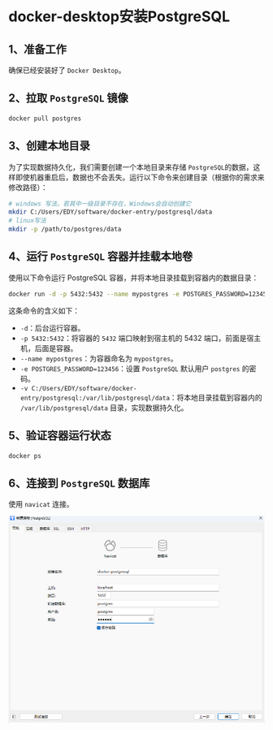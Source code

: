 # docker-desktop安装PostgreSQL

## 1、准备工作

确保已经安装好了 `Docker Desktop`。

## 2、拉取 `PostgreSQL` 镜像

```bash
docker pull postgres
```

## 3、创建本地目录

为了实现数据持久化，我们需要创建一个本地目录来存储 `PostgreSQL`的数据，这样即使机器重启后，数据也不会丢失。运行以下命令来创建目录（根据你的需求来修改路径）：

```bash
# windows 写法，若其中一级目录不存在，Windows会自动创建它
mkdir C:/Users/EDY/software/docker-entry/postgresql/data
# linux写法
mkdir -p /path/to/postgres/data
```

## 4、运行 `PostgreSQL` 容器并挂载本地卷

使用以下命令运行 PostgreSQL 容器，并将本地目录挂载到容器内的数据目录：

```bash
docker run -d -p 5432:5432 --name mypostgres -e POSTGRES_PASSWORD=123456 -v C:/Users/EDY/software/docker-entry/postgresql/data:/var/lib/postgresql/data postgres
```

这条命令的含义如下：

* `-d`：后台运行容器。
* `-p 5432:5432`：将容器的 `5432` 端口映射到宿主机的 5432 端口，前面是宿主机，后面是容器。
* `--name mypostgres`：为容器命名为 `mypostgres`。
* `-e POSTGRES_PASSWORD=123456`：设置 `PostgreSQL` 默认用户 `postgres` 的密码。
* `-v C:/Users/EDY/software/docker-entry/postgresql:/var/lib/postgresql/data`：将本地目录挂载到容器内的 `/var/lib/postgresql/data` 目录，实现数据持久化。

## 5、验证容器运行状态

```bash
docker ps
```

## 6、连接到 `PostgreSQL` 数据库

使用 `navicat` 连接。

![image-20250828131920977](/assets/2025/08/28/image-20250828131920977.png)